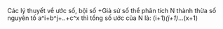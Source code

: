 Các lý thuyết về ước số, bội số
+Giả sử số thể phân tích N thành thừa số nguyên tố a^i+b^j+..+c^x thì tổng số ước của N là: (i+1)*(j+1)*...(x+1)



